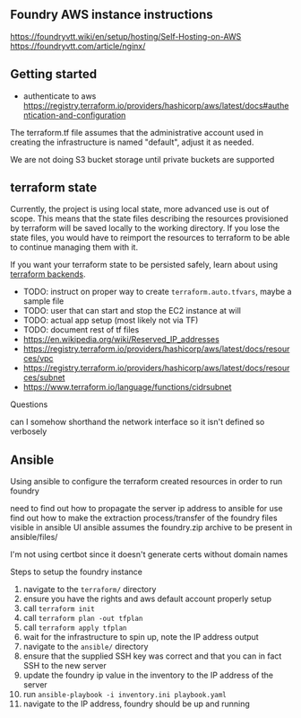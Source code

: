 ## Foundry AWS instance instructions

https://foundryvtt.wiki/en/setup/hosting/Self-Hosting-on-AWS
https://foundryvtt.com/article/nginx/

## Getting started

- authenticate to aws https://registry.terraform.io/providers/hashicorp/aws/latest/docs#authentication-and-configuration

The terraform.tf file assumes that the administrative account used in creating the infrastructure is named "default", adjust it as needed.

We are not doing S3 bucket storage until private buckets are supported

## terraform state

Currently, the project is using local state, more advanced use is out of scope.
This means that the state files describing the resources provisioned by terraform will be saved locally to the working directory.
If you lose the state files, you would have to reimport the resources to terraform to be able to continue managing them with it.

If you want your terraform state to be persisted safely, learn about using [terraform backends](https://www.terraform.io/language/settings/backends).

- TODO: instruct on proper way to create `terraform.auto.tfvars`, maybe a sample file
- TODO: user that can start and stop the EC2 instance at will
- TODO: actual app setup (most likely not via TF)
- TODO: document rest of tf files
- https://en.wikipedia.org/wiki/Reserved_IP_addresses
- https://registry.terraform.io/providers/hashicorp/aws/latest/docs/resources/vpc
- https://registry.terraform.io/providers/hashicorp/aws/latest/docs/resources/subnet
- https://www.terraform.io/language/functions/cidrsubnet

Questions

can I somehow shorthand the network interface so it isn't defined so verbosely

## Ansible

Using ansible to configure the terraform created resources in order to run foundry

need to find out how to propagate the server ip address to ansible for use
find out how to make the extraction process/transfer of the foundry files visible in ansible UI
ansible assumes the foundry.zip archive to be present in ansible/files/

I'm not using certbot since it doesn't generate certs without domain names

Steps to setup the foundry instance

1. navigate to the `terraform/` directory
1. ensure you have the rights and aws default account properly setup
1. call `terraform init`
1. call `terraform plan -out tfplan`
1. call `terraform apply tfplan`
1. wait for the infrastructure to spin up, note the IP address output
1. navigate to the `ansible/` directory
1. ensure that the supplied SSH key was correct and that you can in fact SSH to the new server
1. update the foundry ip value in the inventory to the IP address of the server
1. run `ansible-playbook -i inventory.ini playbook.yaml`
1. navigate to the IP address, foundry should be up and running
